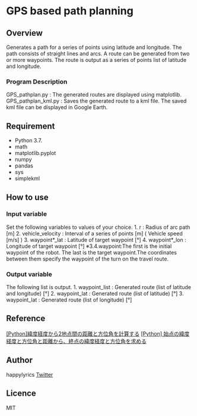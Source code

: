 # GPS based path planning

## Overview
Generates a path for a series of points using latitude and longitude.
The path consists of straight lines and arcs.
A route can be generated from two or more waypoints.
The route is output as a series of points list of latitude and longitude.
### Program Description
GPS_pathplan.py : The generated routes are displayed using matplotlib.
GPS_pathplan_kml.py : Saves the generated route to a kml file. The saved kml file can be displayed in Google Earth.

## Requirement
* Python 3.7.
* math
* matplotlib.pyplot
* numpy
* pandas
* sys
* simplekml

## How to use
### Input variable
Set the following variables to values of your choice.
    1. r : Radius of arc path [m]
    2. vehicle_velocity : Interval of a series of points [m] ( Vehicle speed [m/s] )
    3. waypoint*_lat : Latitude of target waypoint [°] 
    4. waypoint*_lon : Longitude of target waypoint [°]
        ※3.4.waypoint:The first is the initial waypoint of the robot. The last is the target         waypoint.The coordinates between them specify the waypoint of the turn on the travel route.

### Output variable
The following list is output.
    1. waypoint_list : Generated route (list of latitude and longitude) [°]
    2. waypoint_lat : Generated route (list of latitude) [°]
    3. waypoint_lat : Generated route (list of longitude) [°]

## Reference
[[Python]緯度経度から2地点間の距離と方位角を計算する](https://qiita.com/r-fuji/items/99ca549b963cedc106ab)
[[Python] 始点の緯度経度と方位角と距離から、終点の緯度経度と方位角を求める](https://qiita.com/r-fuji/items/5eefb451cf7113f1e51b)

## Author
happylyrics
[Twitter](https://twitter.com/happylyr1cs)

## Licence
MIT
